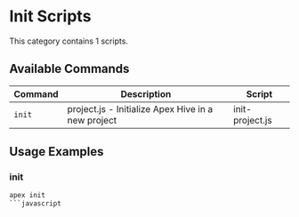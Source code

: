 # Init Scripts

This category contains 1 scripts.

## Available Commands

| Command | Description | Script |
|---------|-------------|--------|
| `init` | project.js - Initialize Apex Hive in a new project | init-project.js |

## Usage Examples

### init

```bash
apex init
```javascript

